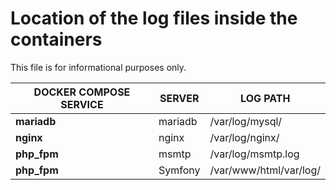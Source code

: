 # Location of the log files inside the containers

This file is for informational purposes only.

| DOCKER COMPOSE SERVICE    | SERVER           | LOG PATH               |
|---------------------------|------------------|------------------------|
| **mariadb**               | mariadb          | /var/log/mysql/        |
| **nginx**                 | nginx            | /var/log/nginx/        |
| **php_fpm**               | msmtp            | /var/log/msmtp.log     |
| **php_fpm**               | Symfony          | /var/www/html/var/log/ |
